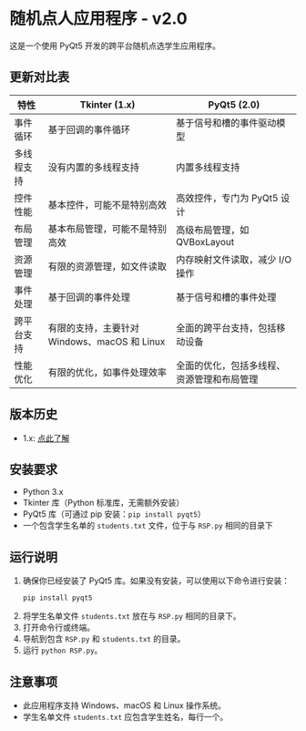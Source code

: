 # 随机点人应用程序 - v2.0

这是一个使用 PyQt5 开发的跨平台随机点选学生应用程序。

## 更新对比表

| 特性         | Tkinter (1.x)                           | PyQt5 (2.0)                           |
|--------------|--------------------------------------------|------------------------------------------|
| 事件循环     | 基于回调的事件循环                          | 基于信号和槽的事件驱动模型                |
| 多线程支持   | 没有内置的多线程支持                        | 内置多线程支持                           |
| 控件性能     | 基本控件，可能不是特别高效                  | 高效控件，专门为 PyQt5 设计              |
| 布局管理     | 基本布局管理，可能不是特别高效              | 高级布局管理，如 QVBoxLayout            |
| 资源管理     | 有限的资源管理，如文件读取                  | 内存映射文件读取，减少 I/O 操作          |
| 事件处理     | 基于回调的事件处理                          | 基于信号和槽的事件处理                   |
| 跨平台支持   | 有限的支持，主要针对 Windows、macOS 和 Linux | 全面的跨平台支持，包括移动设备          |
| 性能优化     | 有限的优化，如事件处理效率                  | 全面的优化，包括多线程、资源管理和布局管理 |

## 版本历史

- 1.x: [点此了解](https://github.com/RedstoneLu/LC_RSP/)

## 安装要求

- Python 3.x
- Tkinter 库（Python 标准库，无需额外安装）
- PyQt5 库（可通过 pip 安装：`pip install pyqt5`）
- 一个包含学生名单的 `students.txt` 文件，位于与 `RSP.py` 相同的目录下

## 运行说明

1. 确保你已经安装了 PyQt5 库。如果没有安装，可以使用以下命令进行安装：
   ```
   pip install pyqt5
   ```
2. 将学生名单文件 `students.txt` 放在与 `RSP.py` 相同的目录下。
3. 打开命令行或终端。
4. 导航到包含 `RSP.py` 和 `students.txt` 的目录。
5. 运行 `python RSP.py`。

## 注意事项

- 此应用程序支持 Windows、macOS 和 Linux 操作系统。
- 学生名单文件 `students.txt` 应包含学生姓名，每行一个。
   
